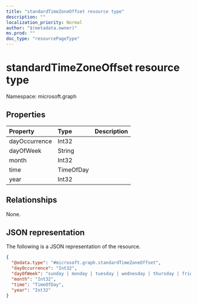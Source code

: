 ```yaml
---
title: "standardTimeZoneOffset resource type"
description: ""
localization_priority: Normal
author: "$(metadata.owner)"
ms.prod: ""
doc_type: "resourcePageType"
---
```


# standardTimeZoneOffset resource type

Namespace: microsoft.graph

## Properties

| Property      | Type      | Description |
| :------------ | :-------- | :---------- |
| dayOccurrence | Int32     |             |
| dayOfWeek     | String    |             |
| month         | Int32     |             |
| time          | TimeOfDay |             |
| year          | Int32     |             |

## Relationships

None.

## JSON representation

The following is a JSON representation of the resource.

<!-- {
  "blockType": "resource",
  "@odata.type": "microsoft.graph.standardTimeZoneOffset",
}
-->

```json
{
  "@odata.type": "#microsoft.graph.standardTimeZoneOffset",
  "dayOccurrence": "Int32",
  "dayOfWeek": "sunday | monday | tuesday | wednesday | thursday | friday | saturday",
  "month": "Int32",
  "time": "TimeOfDay",
  "year": "Int32"
}
```
